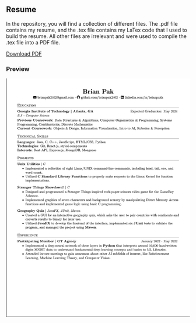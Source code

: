 ## Resume
In the repository, you will find a collection of different files. The .pdf file contains my resume, and the .tex file contains my LaTex code that I used to
build the resume. All other files are irrelevant and were used to compile the .tex file into a PDF file. 

[Download PDF](https://raw.githubusercontent.com/brianpak2402/Resume/main/Resume.pdf)
### Preview
![image of resume](/Resume.png)
